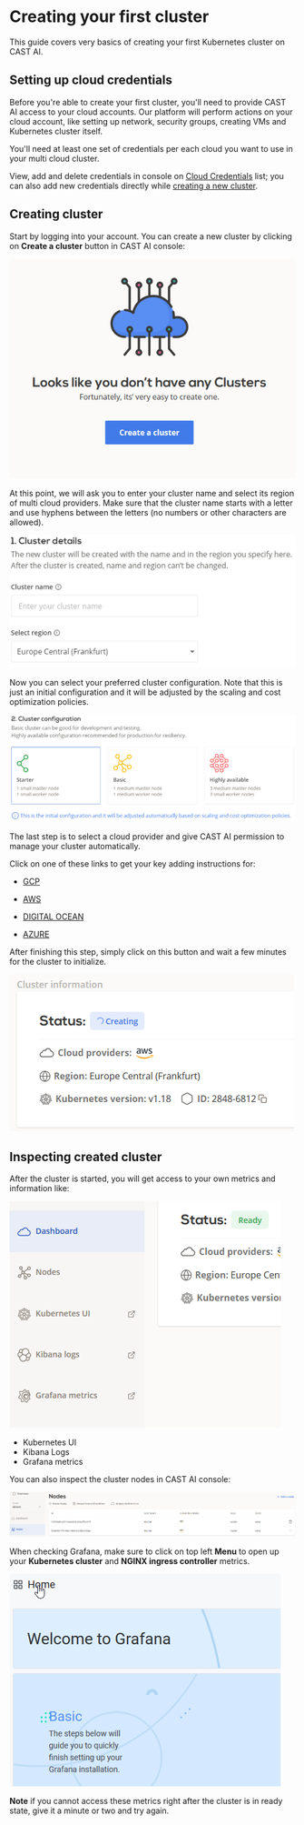 # Creating your first cluster

This guide covers very basics of creating your first Kubernetes cluster on CAST AI.

## Setting up cloud credentials

Before you're able to create your first cluster, you'll need to provide CAST AI access to your cloud accounts. Our
platform will perform actions on your cloud account, like setting up network, security groups, creating VMs and
Kubernetes cluster itself.

You'll need at least one set of credentials per each cloud you want to use in your multi cloud cluster.

View, add and delete credentials in console on [Cloud Credentials](https://console.cast.ai/cloud-credentials) list;
you can also add new credentials directly while [creating a new cluster](https://console.cast.ai/clusters:new).

## Creating cluster

Start by logging into your account. You can create a new cluster by clicking on **Create a cluster** button in
CAST AI console:

![](creating-your-first-cluster/no-clusters.png)

At this point, we will ask you to enter your cluster name and select its region of multi cloud providers.
Make sure that the cluster name starts with a letter and use hyphens between the letters (no numbers or other characters
are allowed).

![](creating-your-first-cluster/cluster-details.png)

Now you can select your preferred cluster configuration. Note that this is just an initial configuration and it will be
adjusted by the scaling and cost optimization policies.

![](creating-your-first-cluster/cluster-templates.png)

The last step is to select a cloud provider and give CAST AI permission to manage your cluster automatically.

Click on one of these links to get your key adding instructions for:

* [GCP](configuring-gcp-credentials.md)

* [AWS](configuring-aws-credentials.md)

* [DIGITAL OCEAN](configuring-do-credentials.md)

* [AZURE](configuring-azure-credentials.md)

After finishing this step, simply click on this button and wait a few minutes for the cluster to initialize.

![](creating-your-first-cluster/cluster-info.png)

## Inspecting created cluster

After the cluster is started, you will get access to your own metrics and information like:

![](creating-your-first-cluster/dashboard.png)

* Kubernetes UI
* Kibana Logs
* Grafana metrics

You can also inspect the cluster nodes in CAST AI console:

![](creating-your-first-cluster/cluster-nodes.png)

When checking Grafana, make sure to click on top left **Menu** to open up your **Kubernetes cluster** and
**NGINX ingress controller** metrics.

![](creating-your-first-cluster/grafana.png)

**Note** if you cannot access these metrics right after the cluster is in ready state, give it a minute or two and
try again.
